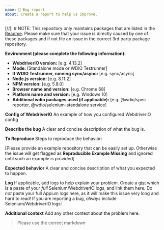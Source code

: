 ```yaml
---
name: 🐛 Bug report
about: Create a report to help us improve.
---
```


[//]: # NOTE: This repository only maintains packages that are listed in the [Readme](https://github.com/webdriverio/webdriverio/blob/master/README.md#packages). Please make sure that your issue is directly caused by one of these packages and if not file an issue in the correct 3rd party package repository.

**Environment (please complete the following information):**
 - **WebdriverIO version:** [e.g. 4.13.2]
 - **Mode:** [Standalone mode or WDIO Testrunner]
 - **If WDIO Testrunner, running sync/async:** [e.g. sync/async]
 - **Node.js version:** [e.g. 8.11.2]
 - **NPM version:** [e.g. 5.8.0]
 - **Browser name and version:** [e.g. Chrome 68]
 - **Platform name and version:** [e.g. Windows 10]
 - **Additional wdio packages used (if applicable):** [e.g. @wdio/spec reporter, @wdio/selenium-standalone service]

**Config of WebdriverIO**
An example of how you configured WebdriverIO config

**Describe the bug**
A clear and concise description of what the bug is.

**To Reproduce**
Steps to reproduce the behavior:

[Please provide an example repository that can be easily set up.  Otherwise the issue will get flagged as **Reproducible Example Missing** and ignored until such an example is provided]

**Expected behavior**
A clear and concise description of what you expected to happen.

**Log**
If applicable, add logs to help explain your problem.
Create a [gist](https://gist.github.com) which is a paste of your _full_ Selenium/WebdriverIO logs, and link them here. Do _not_ paste your full Appium logs here, as it will make this issue very long and hard to read! If you are reporting a bug, _always_ include Selenium/WebdriverIO logs!

**Additional context**
Add any other context about the problem here.

> Please use the correct markdown
